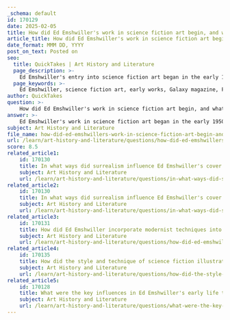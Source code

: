 ```yaml
---
_schema: default
id: 170129
date: 2025-02-05
title: How did Ed Emshwiller's work in science fiction art begin, and what were some of his notable early works?
article_title: How did Ed Emshwiller's work in science fiction art begin, and what were some of his notable early works?
date_format: MMM DD, YYYY
post_on_text: Posted on
seo:
  title: QuickTakes | Art History and Literature
  page_description: >-
    Ed Emshwiller's entry into science fiction art began in the early 1950s, characterized by his surrealism and modernism. Notable early works include 'Relics of an Extinct Race,' 'Love,' and 'Granny Won’t Knit,' which blended inventive visual storytelling with themes of technology and societal issues, influencing future generations of science fiction artists.
  page_keywords: >-
    Ed Emshwiller, science fiction art, early works, Galaxy magazine, Fantasy and Science Fiction, surrealism, modernism, innovative illustration, relics of an extinct race, love cover, granny won't knit, vibrant colors, dynamic compositions, futuristic landscapes, social issues, artistic techniques, human experience, contemporary influence
author: QuickTakes
question: >-
    How did Ed Emshwiller's work in science fiction art begin, and what were some of his notable early works?
answer: >-
    Ed Emshwiller's work in science fiction art began in the early 1950s, marking a significant entry into the genre that would define much of his career. He quickly became a prominent figure in the science fiction illustration community, known for his unique blend of surrealism and modernism. His artistic style was characterized by vibrant colors, dynamic compositions, and imaginative narratives that often depicted futuristic landscapes and complex themes.\n\nSome of his notable early works include:\n\n1. **"Relics of an Extinct Race" (1951)**: This was Emshwiller's first science fiction cover for *Galaxy* magazine. The illustration depicted fossil remnants of humanity discovered by alien archaeologists, showcasing his ability to blend imaginative storytelling with visual art.\n\n2. **"Love" (1952)**: This cover for *Fantasy and Science Fiction* (F&SF) featured an interracial couple, which was notable for its progressive theme at the time. This work highlighted Emshwiller's willingness to tackle social issues through his art.\n\n3. **"Granny Won’t Knit" (1954)**: Another surreal cover for *Galaxy*, this piece featured a monster indicated only by its shadow, demonstrating Emshwiller's skill in creating tension and intrigue through minimalistic yet powerful imagery.\n\nEmshwiller's early works not only contributed to the evolution of science fiction illustration but also set a precedent for future artists in the genre, blending artistic techniques with imaginative visual narratives that explored themes of technology and the human experience. His legacy continues to influence contemporary science fiction art and illustration.
subject: Art History and Literature
file_name: how-did-ed-emshwillers-work-in-science-fiction-art-begin-and-what-were-some-of-his-notable-early-works.md
url: /learn/art-history-and-literature/questions/how-did-ed-emshwillers-work-in-science-fiction-art-begin-and-what-were-some-of-his-notable-early-works
score: 8.5
related_article1:
    id: 170130
    title: In what ways did surrealism influence Ed Emshwiller's cover art, and how does it compare to other artists of the time?
    subject: Art History and Literature
    url: /learn/art-history-and-literature/questions/in-what-ways-did-surrealism-influence-ed-emshwillers-cover-art-and-how-does-it-compare-to-other-artists-of-the-time
related_article2:
    id: 170130
    title: In what ways did surrealism influence Ed Emshwiller's cover art, and how does it compare to other artists of the time?
    subject: Art History and Literature
    url: /learn/art-history-and-literature/questions/in-what-ways-did-surrealism-influence-ed-emshwillers-cover-art-and-how-does-it-compare-to-other-artists-of-the-time
related_article3:
    id: 170131
    title: How did Ed Emshwiller incorporate modernist techniques into his art, and what role did dynamic contrasts play in his work?
    subject: Art History and Literature
    url: /learn/art-history-and-literature/questions/how-did-ed-emshwiller-incorporate-modernist-techniques-into-his-art-and-what-role-did-dynamic-contrasts-play-in-his-work
related_article4:
    id: 170135
    title: How did the style and technique of science fiction illustration evolve over time, and what influence did Ed Emshwiller have on contemporary artists?
    subject: Art History and Literature
    url: /learn/art-history-and-literature/questions/how-did-the-style-and-technique-of-science-fiction-illustration-evolve-over-time-and-what-influence-did-ed-emshwiller-have-on-contemporary-artists
related_article5:
    id: 170128
    title: What were the key influences in Ed Emshwiller's early life that shaped his artistic journey?
    subject: Art History and Literature
    url: /learn/art-history-and-literature/questions/what-were-the-key-influences-in-ed-emshwillers-early-life-that-shaped-his-artistic-journey
---
```


&nbsp;